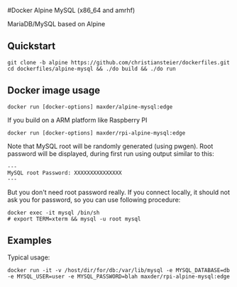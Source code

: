 #Docker Alpine MySQL (x86_64 and amrhf)

MariaDB/MySQL based on Alpine

## Quickstart
```
git clone -b alpine https://github.com/christiansteier/dockerfiles.git
cd dockerfiles/alpine-mysql && ./do build && ./do run
````
## Docker image usage

```
docker run [docker-options] maxder/alpine-mysql:edge
```

If you build on a ARM platform like Raspberry PI
```
docker run [docker-options] maxder/rpi-alpine-mysql:edge
```

Note that MySQL root will be randomly generated (using pwgen). 
Root password will be displayed, during first run using output similar to this:
```
---
MySQL root Password: XXXXXXXXXXXXXXX
---
```

But you don't need root password really. If you connect locally, it should not 
ask you for password, so you can use following procedure:
```
docker exec -it mysql /bin/sh
# export TERM=xterm && mysql -u root mysql
```

## Examples

Typical usage:

```
docker run -it -v /host/dir/for/db:/var/lib/mysql -e MYSQL_DATABASE=db -e MYSQL_USER=user -e MYSQL_PASSWORD=blah maxder/rpi-alpine-mysql:edge
```

